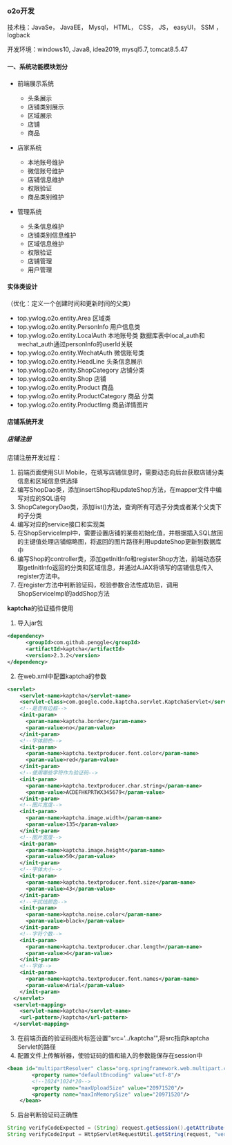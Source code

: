 ### o2o开发

技术栈：JavaSe， JavaEE， Mysql， HTML， CSS， JS， easyUI， SSM ， logback

开发环境：windows10, Java8, idea2019, mysql5.7, tomcat8.5.47



#### 一、系统功能模块划分
- 前端展示系统

    - 头条展示
    - 店铺类别展示
    - 区域展示
    - 店铺
    - 商品
    
- 店家系统

    - 本地账号维护
    - 微信账号维护
    - 店铺信息维护
    - 权限验证
    - 商品类别维护
    
- 管理系统

    - 头条信息维护
    - 店铺类别信息维护
    - 区域信息维护
    - 权限验证
    - 店铺管理
    - 用户管理
    
#### 实体类设计
（优化：定义一个创建时间和更新时间的父类）
- top.ywlog.o2o.entity.Area 区域类
- top.ywlog.o2o.entity.PersonInfo 用户信息类
- top.ywlog.o2o.entity.LocalAuth 本地账号类 数据库表中local_auth和wechat_auth通过personInfo的userId关联
- top.ywlog.o2o.entity.WechatAuth 微信账号类
- top.ywlog.o2o.entity.HeadLine 头条信息展示
- top.ywlog.o2o.entity.ShopCategory 店铺分类
- top.ywlog.o2o.entity.Shop 店铺
- top.ywlog.o2o.entity.Product 商品
- top.ywlog.o2o.entity.ProductCategory 商品 分类
- top.ywlog.o2o.entity.ProductImg 商品详情图片

#### 店铺系统开发
##### 店铺注册
店铺注册开发过程：
1. 前端页面使用SUI Mobile，在填写店铺信息时，需要动态向后台获取店铺分类信息和区域信息供选择
2. 编写ShopDao类，添加insertShop和updateShop方法，在mapper文件中编写对应的SQL语句
3. ShopCategoryDao类，添加list()方法，查询所有可选子分类或者某个父类下的子分类
4. 编写对应的service接口和实现类
5. 在ShopServiceImpl中，需要设置店铺的某些初始化值，并根据插入SQL放回的主键值处理店铺缩略图，将返回的图片路径利用updateShop更新到数据库中
6. 编写Shop的controller类，添加getInitInfo和registerShop方法，前端动态获取getInitInfo返回的分类和区域信息，并通过AJAX将填写的店铺信息传入register方法中。
7. 在register方法中判断验证码，校验参数合法性成功后，调用ShopServiceImpl的addShop方法

**kaptcha**的验证插件使用
1. 导入jar包
````xml
<dependency>
      <groupId>com.github.penggle</groupId>
      <artifactId>kaptcha</artifactId>
      <version>2.3.2</version>
</dependency>
````
2. 在web.xml中配置kaptcha的参数
````xml
<servlet>
    <servlet-name>kaptcha</servlet-name>
    <servlet-class>com.google.code.kaptcha.servlet.KaptchaServlet</servlet-class>
    <!--是否有边框-->
    <init-param>
      <param-name>kaptcha.border</param-name>
      <param-value>no</param-value>
    </init-param>
    <!--字体颜色-->
    <init-param>
      <param-name>kaptcha.textproducer.font.color</param-name>
      <param-value>red</param-value>
    </init-param>
    <!--使用哪些字符作为验证码-->
    <init-param>
      <param-name>kaptcha.textproducer.char.string</param-name>
      <param-value>ACDEFHKPRTWX345679</param-value>
    </init-param>
    <!--图片宽度-->
    <init-param>
      <param-name>kaptcha.image.width</param-name>
      <param-value>135</param-value>
    </init-param>
    <!--图片宽度-->
    <init-param>
      <param-name>kaptcha.image.height</param-name>
      <param-value>50</param-value>
    </init-param>
    <!--字体大小-->
    <init-param>
      <param-name>kaptcha.textproducer.font.size</param-name>
      <param-value>43</param-value>
    </init-param>
    <!--干扰线颜色-->
    <init-param>
      <param-name>kaptcha.noise.color</param-name>
      <param-value>black</param-value>
    </init-param>
    <!--字符个数-->
    <init-param>
      <param-name>kaptcha.textproducer.char.length</param-name>
      <param-value>4</param-value>
    </init-param>
    <!--字体-->
    <init-param>
      <param-name>kaptcha.textproducer.font.names</param-name>
      <param-value>Arial</param-value>
    </init-param>
  </servlet>
  <servlet-mapping>
    <servlet-name>kaptcha</servlet-name>
    <url-pattern>/kaptcha</url-pattern>
  </servlet-mapping>
````
3. 在前端页面的验证码图片标签设置"src='../kaptcha'",将src指向kaptcha Servlet的路径
4. 配置文件上传解析器，使验证码的值和输入的参数能保存在session中
````xml
<bean id="multipartResolver" class="org.springframework.web.multipart.commons.CommonsMultipartResolver">
        <property name="defaultEncoding" value="utf-8"/>
        <!--1024*1024*20-->
        <property name="maxUploadSize" value="20971520"/>
        <property name="maxInMemorySize" value="20971520"/>
    </bean>
````
5. 后台判断验证码正确性
`````java
String verifyCodeExpected = (String) request.getSession().getAttribute(com.google.code.kaptcha.Constants.KAPTCHA_SESSION_KEY);
String verifyCodeInput = HttpServletRequestUtil.getString(request, "verifyCodeInput");
`````


